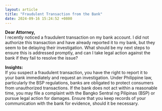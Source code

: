 ```yaml
---
layout: article
title: "Fraudulent Transaction from the Bank"
date: 2024-09-16 15:24:52 +0800
---
```


<p><strong>Dear Attorney,</strong><br>I recently noticed a fraudulent transaction on my bank account. I did not authorize this transaction and have already reported it to my bank, but they seem to be delaying their investigation. What should be my next steps to ensure this is addressed promptly, and can I take legal action against the bank if they fail to resolve the issue?</p><p><strong>Insights:</strong><br>If you suspect a fraudulent transaction, you have the right to report it to your bank immediately and request an investigation. Under Philippine law, particularly the BSP regulations, banks are obligated to protect consumers from unauthorized transactions. If the bank does not act within a reasonable time, you may file a complaint with the Bangko Sentral ng Pilipinas (BSP) or pursue legal action for damages. Ensure that you keep records of your communication with the bank for evidence, should it be necessary.</p>